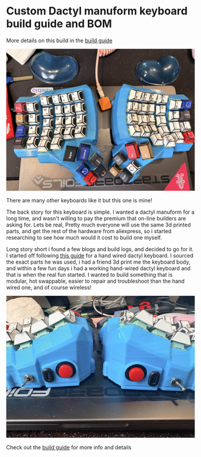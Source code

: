 # Custom Dactyl manuform keyboard build guide and BOM

More details on this build in the [build guide](./BUILD_GUIDE.md)

![dactyl manuform keyboard](media/finished.jpg)

There are many other keyboards like it but this one is mine!

The back story for this keyboard is simple. I wanted a dactyl manuform for a long time, and wasn't willing to pay the premium that on-line builders are asking for. Lets be real, Pretty much everyone will use the same 3d printed parts, and get the rest of the hardware from aliexpress, so i started researching to see how much would it cost to build one myself.

Long story short i found a few blogs and build logs, and decided to go for it. I started off following [this guide](https://dkojovic.medium.com/detailed-guide-on-how-to-build-your-first-dactyl-manuform-keyboard-a412630de76f) for a hand wired dactyl keyboard. I sourced the exact parts he was used, i had a friend 3d print me the keyboard body, and within a few fun days i had a working hand-wired dactyl keyboard and that is when the real fun started. I wanted to build something that is modular, hot swappable, easier to repair and troubleshoot than the hand wired one, and of course wireless!

![back view](media/finished_rear.jpg)

Check out the [build guide](./BUILD_GUIDE.md) for more info and details